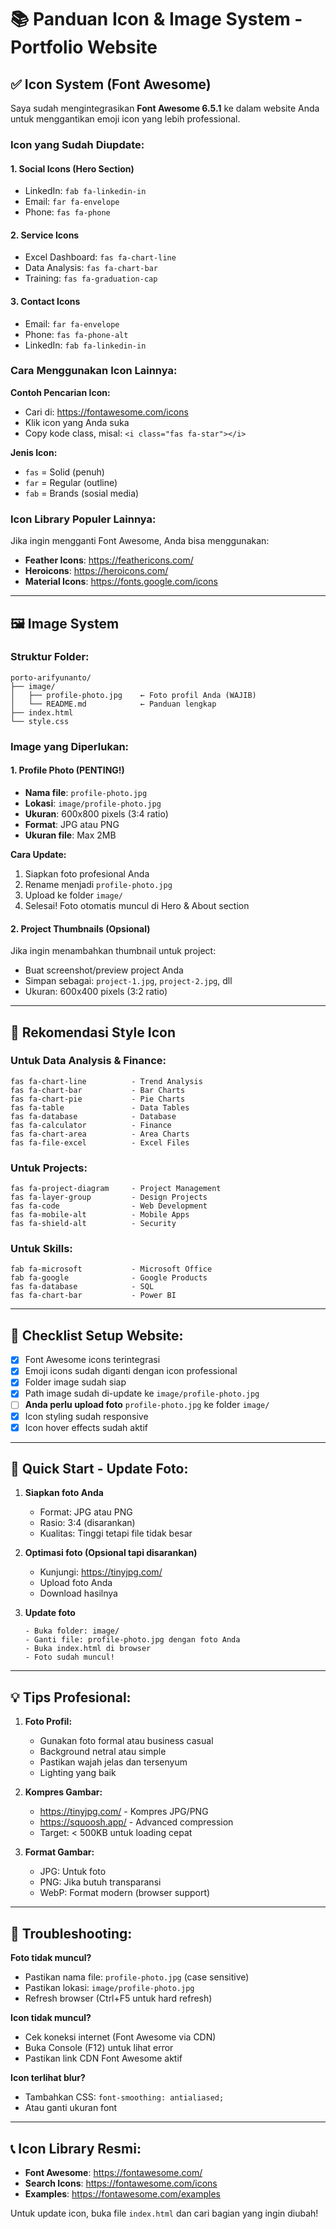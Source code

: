 # 📚 Panduan Icon & Image System - Portfolio Website

## ✅ Icon System (Font Awesome)

Saya sudah mengintegrasikan **Font Awesome 6.5.1** ke dalam website Anda untuk menggantikan emoji icon yang lebih professional.

### Icon yang Sudah Diupdate:

#### 1. **Social Icons (Hero Section)**
- LinkedIn: `fab fa-linkedin-in`
- Email: `far fa-envelope`  
- Phone: `fas fa-phone`

#### 2. **Service Icons**
- Excel Dashboard: `fas fa-chart-line`
- Data Analysis: `fas fa-chart-bar`
- Training: `fas fa-graduation-cap`

#### 3. **Contact Icons**
- Email: `far fa-envelope`
- Phone: `fas fa-phone-alt`
- LinkedIn: `fab fa-linkedin-in`

### Cara Menggunakan Icon Lainnya:

**Contoh Pencarian Icon:**
- Cari di: https://fontawesome.com/icons
- Klik icon yang Anda suka
- Copy kode class, misal: `<i class="fas fa-star"></i>`

**Jenis Icon:**
- `fas` = Solid (penuh)
- `far` = Regular (outline)
- `fab` = Brands (sosial media)

### Icon Library Populer Lainnya:
Jika ingin mengganti Font Awesome, Anda bisa menggunakan:
- **Feather Icons**: https://feathericons.com/
- **Heroicons**: https://heroicons.com/
- **Material Icons**: https://fonts.google.com/icons

---

## 🖼️ Image System

### Struktur Folder:
```
porto-arifyunanto/
├── image/
│   ├── profile-photo.jpg    ← Foto profil Anda (WAJIB)
│   └── README.md            ← Panduan lengkap
├── index.html
└── style.css
```

### Image yang Diperlukan:

#### 1. **Profile Photo** (PENTING!)
- **Nama file**: `profile-photo.jpg`
- **Lokasi**: `image/profile-photo.jpg`
- **Ukuran**: 600x800 pixels (3:4 ratio)
- **Format**: JPG atau PNG
- **Ukuran file**: Max 2MB

**Cara Update:**
1. Siapkan foto profesional Anda
2. Rename menjadi `profile-photo.jpg`
3. Upload ke folder `image/`
4. Selesai! Foto otomatis muncul di Hero & About section

#### 2. Project Thumbnails (Opsional)
Jika ingin menambahkan thumbnail untuk project:
- Buat screenshot/preview project Anda
- Simpan sebagai: `project-1.jpg`, `project-2.jpg`, dll
- Ukuran: 600x400 pixels (3:2 ratio)

---

## 🎨 Rekomendasi Style Icon

### Untuk Data Analysis & Finance:
```
fas fa-chart-line          - Trend Analysis
fas fa-chart-bar           - Bar Charts
fas fa-chart-pie           - Pie Charts
fas fa-table               - Data Tables
fas fa-database            - Database
fas fa-calculator          - Finance
fas fa-chart-area          - Area Charts
fas fa-file-excel          - Excel Files
```

### Untuk Projects:
```
fas fa-project-diagram     - Project Management
fas fa-layer-group         - Design Projects
fas fa-code                - Web Development
fas fa-mobile-alt          - Mobile Apps
fas fa-shield-alt          - Security
```

### Untuk Skills:
```
fab fa-microsoft           - Microsoft Office
fab fa-google              - Google Products
fas fa-database            - SQL
fas fa-chart-bar           - Power BI
```

---

## 📝 Checklist Setup Website:

- [x] Font Awesome icons terintegrasi
- [x] Emoji icons sudah diganti dengan icon professional
- [x] Folder image sudah siap
- [x] Path image sudah di-update ke `image/profile-photo.jpg`
- [ ] **Anda perlu upload foto** `profile-photo.jpg` ke folder `image/`
- [x] Icon styling sudah responsive
- [x] Icon hover effects sudah aktif

---

## 🚀 Quick Start - Update Foto:

1. **Siapkan foto Anda**
   - Format: JPG atau PNG
   - Rasio: 3:4 (disarankan)
   - Kualitas: Tinggi tetapi file tidak besar

2. **Optimasi foto (Opsional tapi disarankan)**
   - Kunjungi: https://tinyjpg.com/
   - Upload foto Anda
   - Download hasilnya

3. **Update foto**
   ```
   - Buka folder: image/
   - Ganti file: profile-photo.jpg dengan foto Anda
   - Buka index.html di browser
   - Foto sudah muncul!
   ```

---

## 💡 Tips Profesional:

1. **Foto Profil:**
   - Gunakan foto formal atau business casual
   - Background netral atau simple
   - Pastikan wajah jelas dan tersenyum
   - Lighting yang baik

2. **Kompres Gambar:**
   - https://tinyjpg.com/ - Kompres JPG/PNG
   - https://squoosh.app/ - Advanced compression
   - Target: < 500KB untuk loading cepat

3. **Format Gambar:**
   - JPG: Untuk foto
   - PNG: Jika butuh transparansi
   - WebP: Format modern (browser support)

---

## 🔧 Troubleshooting:

**Foto tidak muncul?**
- Pastikan nama file: `profile-photo.jpg` (case sensitive)
- Pastikan lokasi: `image/profile-photo.jpg`
- Refresh browser (Ctrl+F5 untuk hard refresh)

**Icon tidak muncul?**
- Cek koneksi internet (Font Awesome via CDN)
- Buka Console (F12) untuk lihat error
- Pastikan link CDN Font Awesome aktif

**Icon terlihat blur?**
- Tambahkan CSS: `font-smoothing: antialiased;`
- Atau ganti ukuran font

---

## 📞 Icon Library Resmi:
- **Font Awesome**: https://fontawesome.com/
- **Search Icons**: https://fontawesome.com/icons
- **Examples**: https://fontawesome.com/examples

Untuk update icon, buka file `index.html` dan cari bagian yang ingin diubah!
